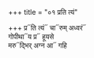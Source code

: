 +++
title = "०१ प्रति त्यं"

+++
प्र᳓ति त्यं᳓ चा᳓रुम् अध्वरं᳓  
गोपीथा᳓य प्र᳓ हूयसे  
मरु᳓द्भिर् अग्न आ᳓ गहि